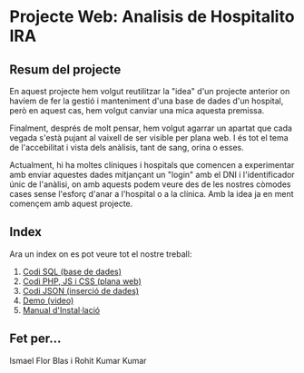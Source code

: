 # Projecte Web: Analisis de Hospitalito IRA

## Resum del projecte

En aquest projecte hem volgut reutilitzar la "idea" d'un projecte anterior on havíem de fer la gestió i manteniment d'una base de dades d'un hospital, però en aquest cas, hem volgut canviar una mica aquesta premissa.

Finalment, després de molt pensar, hem volgut agarrar un apartat que cada vegada s'està pujant al vaixell de ser visible per plana web. I és tot el tema de l'accebilitat i vista dels anàlisis, tant de sang, orina o esses.

Actualment, hi ha moltes clíniques i hospitals que comencen a experimentar amb enviar aquestes dades mitjançant un "login" amb el DNI i l'identificador únic de l'anàlisi, on amb aquests podem veure des de les nostres còmodes cases sense l'esforç d'anar a l'hospital o a la clínica. Amb la idea ja en ment començem amb aquest projecte.

## Index

Ara un index on es pot veure tot el nostre treball:

1. [Codi SQL (base de dades)](<Codi SQL>)
2. [Codi PHP, JS i CSS (plana web)](<Codi PHP, JS i CSS>)
3. [Codi JSON (inserció de dades)](<Codi JSON>)
4. [Demo (video)](<Demo>)
5. [Manual d'Instal·lació](<Manual d'Instal·lació>)

## Fet per...

Ismael Flor Blas i Rohit Kumar Kumar

